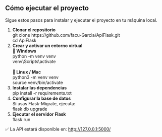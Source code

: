 <h2>Cómo ejecutar el proyecto</h2>
<p>Sigue estos pasos para instalar y ejecutar el proyecto en tu máquina local.</p>
<ol>
    <li>
        <strong>Clonar el repositorio</strong>
        <br>
        git clone https://github.com/facu-Garcia/ApiFlask.git
        <br>
        cd ApiFlask
    </li>
    <li>
        <strong>Crear y activar un entorno virtual</strong>
        <br>
        <strong>🔹 Windows</strong>
        <br>
        python -m venv venv
        <br>
        venv\Scripts\activate
        <br><br>
        <strong>🔹 Linux / Mac</strong>
        <br>
        python3 -m venv venv
        <br>
        source venv/bin/activate
    </li>
    <li>
        <strong>Instalar las dependencias</strong>
        <br>
        pip install -r requirements.txt
    </li>
    <li>
        <strong>Configurar la base de datos</strong>
        <br>
        Si usas Flask-Migrate, ejecuta:
        <br>
        flask db upgrade
    </li>
    <li>
        <strong>Ejecutar el servidor Flask</strong>
        <br>
        flask run
    </li>
</ol>
<p>✅ La API estará disponible en: <a href="http://127.0.0.1:5000/" target="_blank">http://127.0.0.1:5000/</a></p>
